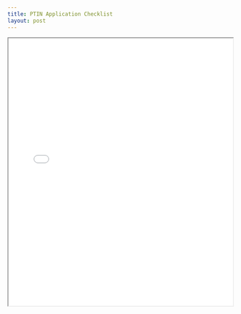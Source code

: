 ```yaml
---
title: PTIN Application Checklist
layout: post
---
```


<div class="pdf-container">
    <iframe src="/irs.ea/assets/pdfs/PTIN.Application.Checklist_Internal.Revenue.Service.pdf" height="600" width="100%" allowFullScreen="true">
    </iframe>
</div>
